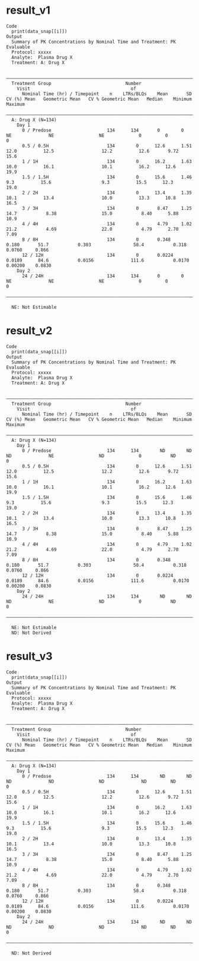 # result_v1

    Code
      print(data_snap[[i]])
    Output
      Summary of PK Concentrations by Nominal Time and Treatment: PK Evaluable
      Protocol: xxxxx
      Analyte:  Plasma Drug X
      Treatment: A: Drug X
      
      ——————————————————————————————————————————————————————————————————————————————————————————————————————————————————————————————————————————————————————————
      Treatment Group                            Number                                                                                                         
        Visit                                      of                                                                                                           
          Nominal Time (hr) / Timepoint    n    LTRs/BLQs    Mean       SD     CV (%) Mean   Geometric Mean   CV % Geometric Mean   Median    Minimum    Maximum
      ——————————————————————————————————————————————————————————————————————————————————————————————————————————————————————————————————————————————————————————
      A: Drug X (N=134)                                                                                                                                         
        Day 1                                                                                                                                                   
          0 / Predose                     134      134       0        0            NE              NE                 NE             0         0          0     
          0.5 / 0.5H                      134        0      12.6      1.51        12.0          12.5                  12.2          12.6       9.72      15.6   
          1 / 1H                          134        0      16.2      1.63        10.0          16.1                  10.1          16.2      12.6       19.9   
          1.5 / 1.5H                      134        0      15.6      1.46         9.3          15.6                   9.3          15.5      12.3       19.0   
          2 / 2H                          134        0      13.4      1.35        10.1          13.4                  10.0          13.3      10.8       16.5   
          3 / 3H                          134        0       8.47     1.25        14.7           8.38                 15.0           8.40      5.88      10.9   
          4 / 4H                          134        0       4.79     1.02        21.2           4.69                 22.0           4.79      2.70       7.09  
          8 / 8H                          134        0       0.348    0.180       51.7           0.303                58.4           0.318     0.0760     0.866 
          12 / 12H                        134        0       0.0224   0.0189      84.6           0.0156              111.6           0.0170    0.00200    0.0830
        Day 2                                                                                                                                                   
          24 / 24H                        134      134       0        0            NE              NE                 NE             0         0          0     
      ——————————————————————————————————————————————————————————————————————————————————————————————————————————————————————————————————————————————————————————
      
      NE: Not Estimable

# result_v2

    Code
      print(data_snap[[i]])
    Output
      Summary of PK Concentrations by Nominal Time and Treatment: PK Evaluable
      Protocol: xxxxx
      Analyte:  Plasma Drug X
      Treatment: A: Drug X
      
      ——————————————————————————————————————————————————————————————————————————————————————————————————————————————————————————————————————————————————————————
      Treatment Group                            Number                                                                                                         
        Visit                                      of                                                                                                           
          Nominal Time (hr) / Timepoint    n    LTRs/BLQs    Mean       SD     CV (%) Mean   Geometric Mean   CV % Geometric Mean   Median    Minimum    Maximum
      ——————————————————————————————————————————————————————————————————————————————————————————————————————————————————————————————————————————————————————————
      A: Drug X (N=134)                                                                                                                                         
        Day 1                                                                                                                                                   
          0 / Predose                     134      134        ND        ND         ND              NE                 ND             0           ND       0     
          0.5 / 0.5H                      134        0      12.6      1.51        12.0          12.5                  12.2          12.6       9.72      15.6   
          1 / 1H                          134        0      16.2      1.63        10.0          16.1                  10.1          16.2      12.6       19.9   
          1.5 / 1.5H                      134        0      15.6      1.46         9.3          15.6                   9.3          15.5      12.3       19.0   
          2 / 2H                          134        0      13.4      1.35        10.1          13.4                  10.0          13.3      10.8       16.5   
          3 / 3H                          134        0       8.47     1.25        14.7           8.38                 15.0           8.40      5.88      10.9   
          4 / 4H                          134        0       4.79     1.02        21.2           4.69                 22.0           4.79      2.70       7.09  
          8 / 8H                          134        0       0.348    0.180       51.7           0.303                58.4           0.318     0.0760     0.866 
          12 / 12H                        134        0       0.0224   0.0189      84.6           0.0156              111.6           0.0170    0.00200    0.0830
        Day 2                                                                                                                                                   
          24 / 24H                        134      134        ND        ND         ND              NE                 ND             0           ND       0     
      ——————————————————————————————————————————————————————————————————————————————————————————————————————————————————————————————————————————————————————————
      
      NE: Not Estimable
      ND: Not Derived

# result_v3

    Code
      print(data_snap[[i]])
    Output
      Summary of PK Concentrations by Nominal Time and Treatment: PK Evaluable
      Protocol: xxxxx
      Analyte:  Plasma Drug X
      Treatment: A: Drug X
      
      ——————————————————————————————————————————————————————————————————————————————————————————————————————————————————————————————————————————————————————————
      Treatment Group                            Number                                                                                                         
        Visit                                      of                                                                                                           
          Nominal Time (hr) / Timepoint    n    LTRs/BLQs    Mean       SD     CV (%) Mean   Geometric Mean   CV % Geometric Mean   Median    Minimum    Maximum
      ——————————————————————————————————————————————————————————————————————————————————————————————————————————————————————————————————————————————————————————
      A: Drug X (N=134)                                                                                                                                         
        Day 1                                                                                                                                                   
          0 / Predose                     134      134        ND        ND         ND              ND                 ND              ND         ND       0     
          0.5 / 0.5H                      134        0      12.6      1.51        12.0          12.5                  12.2          12.6       9.72      15.6   
          1 / 1H                          134        0      16.2      1.63        10.0          16.1                  10.1          16.2      12.6       19.9   
          1.5 / 1.5H                      134        0      15.6      1.46         9.3          15.6                   9.3          15.5      12.3       19.0   
          2 / 2H                          134        0      13.4      1.35        10.1          13.4                  10.0          13.3      10.8       16.5   
          3 / 3H                          134        0       8.47     1.25        14.7           8.38                 15.0           8.40      5.88      10.9   
          4 / 4H                          134        0       4.79     1.02        21.2           4.69                 22.0           4.79      2.70       7.09  
          8 / 8H                          134        0       0.348    0.180       51.7           0.303                58.4           0.318     0.0760     0.866 
          12 / 12H                        134        0       0.0224   0.0189      84.6           0.0156              111.6           0.0170    0.00200    0.0830
        Day 2                                                                                                                                                   
          24 / 24H                        134      134        ND        ND         ND              ND                 ND              ND         ND       0     
      ——————————————————————————————————————————————————————————————————————————————————————————————————————————————————————————————————————————————————————————
      
      ND: Not Derived

